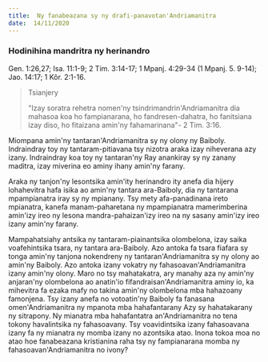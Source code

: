 ```yaml
---
title:  Ny fanabeazana sy ny drafi-panavotan'Andriamanitra
date:  14/11/2020
---
```


### Hodinihina mandritra ny herinandro
Gen. 1:26,27; Isa. 11:1-9; 2 Tim. 3:14-17; 1 Mpanj. 4:29-34 (1 Mpanj. 5. 9-14); Jao. 14:17; 1 Kôr. 2:1-16.

> <p>Tsianjery</p>
> "Izay soratra rehetra nomen'ny tsindrimandrin'Andriamanitra dia mahasoa koa ho fampianarana, ho fandresen-dahatra, ho fanitsiana izay diso, ho fitaizana amin'ny fahamarinana"- 2 Tim. 3:16.

Miompana amin'ny tantaran'Andriamanitra sy ny olony ny Baiboly. Indraindray toy ny tantaram-pitiavana tsy nizotra araka izay niheverana azy izany. Indraindray koa toy ny tantaran'ny Ray anankiray sy ny zanany maditra, izay miverina eo aminy ihany amin'ny farany.

Araka ny tanjon'ny lesontsika amin'ity herinandro ity anefa dia hijery lohahevitra hafa isika ao amin'ny tantara ara-Baiboly, dia ny tantarana mpampianatra iray sy ny mpianany. Tsy mety afa-panadinana ireto mpianatra, kanefa manam-paharetana ny mpampianatra mamerimberina amin'izy ireo ny lesona mandra-pahaizan'izy ireo na ny sasany amin'izy ireo izany amin'ny farany.

Mampahatsiahy antsika ny tantaram-piainantsika olombelona, izay saika voafehintsika tsara, ny tantara ara-Baiboly. Azo antoka fa tsara fiafara sy tonga amin'ny tanjona nokendreny ny tantaran'Andriamanitra sy ny olony ao amin'ny Baiboly. Azo antoka izany vokatry ny fahasoavan'Andriamanitra izany amin'ny olony. Maro no tsy mahatakatra, ary manahy aza ny amin'ny anjaran'ny olombelona ao anatin'io fifandraisan'Andriamanitra aminy io, ka mihevitra fa ezaka mafy no takina amin'ny olombelona mba hahazoany famonjena. Tsy izany anefa no votoatin'ny Baiboly fa fanasana omen'Andriamanitra ny mpanota mba hahafantarany Azy sy hahatakarany ny sitrapony. Ny mianatra mba hahafantatra an'Andriamanitra no tena tokony havalintsika ny fahasoavany. Tsy voavidintsika izany fahasoavana izany fa ny mianatra ny momba izany no azontsika atao. Inona tokoa moa no atao hoe fanabeazana kristianina raha tsy ny fampianarana momba ny fahasoavan'Andriamanitra no ivony?